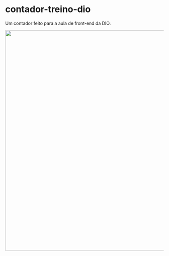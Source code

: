 # contador-treino-dio
Um contador feito para a aula de front-end da DIO.


<div>
  <img src="https://github.com/joaumsud/contador-treino-dio/issues/1#issue-1106322066" width="700px">
  <div/>
